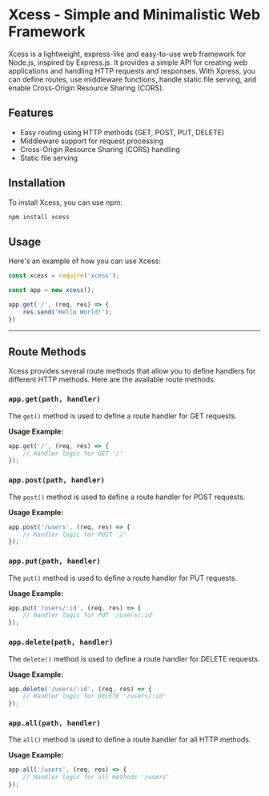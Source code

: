 # Xcess - Simple and Minimalistic Web Framework 

Xcess is a lightweight, express-like and easy-to-use web framework for Node.js, inspired by Express.js. It provides a simple API for creating web applications and handling HTTP requests and responses. With Xpress, you can define routes, use middleware functions, handle static file serving, and enable Cross-Origin Resource Sharing (CORS).

## Features

- Easy routing using HTTP methods (GET, POST, PUT, DELETE)
- Middleware support for request processing
- Cross-Origin Resource Sharing (CORS) handling
- Static file serving

## Installation

To install Xcess, you can use npm:

```bash
npm install xcess
```

## Usage

Here's an example of how you can use Xcess:

```javascript
const xcess = require('xcess');

const app = new xcess();

app.get('/', (req, res) => {
    res.send('Hello World!');
})
```
---
## Route Methods

Xcess provides several route methods that allow you to define handlers for different HTTP methods. Here are the available route methods:

### `app.get(path, handler)`

The `get()` method is used to define a route handler for GET requests.

**Usage Example:**

```javascript
app.get('/', (req, res) => {
    // Handler logic for GET '/'
});
```

### `app.post(path, handler)`

The `post()` method is used to define a route handler for POST requests.

**Usage Example:**

```javascript
app.post('/users', (req, res) => {
    // Handler logic for POST '/'
});
```

### `app.put(path, handler)`

The `put()` method is used to define a route handler for PUT requests.

**Usage Example:**

```javascript
app.put('/users/:id', (req, res) => {
    // Handler logic for PUT '/users/:id'
});
```

### `app.delete(path, handler)`

The `delete()` method is used to define a route handler for DELETE requests.

**Usage Example:**

```javascript
app.delete('/users/:id', (req, res) => {
    // Handler logic for DELETE '/users/:id'
});
```

### `app.all(path, handler)`

The `all()` method is used to define a route handler for all HTTP methods.

**Usage Example:**

```javascript
app.all('/users', (req, res) => {
    // Handler logic for all methods '/users'
});
```